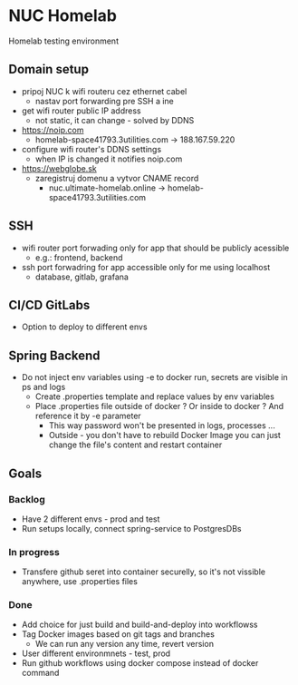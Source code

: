 # NUC Homelab

Homelab testing environment

## Domain setup 

- pripoj NUC k wifi routeru cez ethernet cabel
  - nastav port forwarding pre SSH a ine
- get wifi router public IP address
  - not static, it can change - solved by DDNS
- https://noip.com
  - homelab-space41793.3utilities.com -> 188.167.59.220
- configure wifi router's DDNS settings
  - when IP is changed it notifies noip.com
- https://webglobe.sk
  - zaregistruj domenu a vytvor CNAME record
    - nuc.ultimate-homelab.online -> homelab-space41793.3utilities.com

## SSH

- wifi router port forwading only for app that should be publicly acessible
  - e.g.: frontend, backend
- ssh port forwadring for app accessible only for me using localhost
  - database, gitlab, grafana

## CI/CD GitLabs 

- Option to deploy to different envs

## Spring Backend

- Do not inject env variables using -e to docker run, secrets are visible in ps and logs
  - Create .properties template and replace values by env variables
  - Place .properties file outside of docker ? Or inside to docker ? And reference it by -e parameter
    - This way password won't be presented in logs, processes ...
    - Outside - you don't have to rebuild Docker Image you can just change the file's content and restart container

## Goals

### Backlog

- Have 2 different envs - prod and test
- Run setups locally, connect spring-service to PostgresDBs

### In progress

- Transfere github seret into container securelly, so it's not vissible anywhere, use .properties files

### Done

- Add choice for just build and build-and-deploy into workflowss
- Tag Docker images based on git tags and branches
  - We can run any version any time, revert version
- User different environmnets - test, prod
- Run github workflows using docker compose instead of docker command